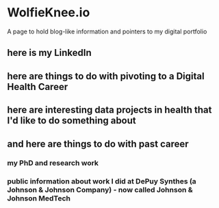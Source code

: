 # WolfieKnee.io
A page to hold blog-like information and pointers to my digital portfolio

## here is my LinkedIn

## here are things to do with pivoting to a Digital Health Career

## here are interesting data projects in health that I'd like to do something about

## and here are things to do with past career

### my PhD and research work

### public information about work I did at DePuy Synthes (a Johnson & Johnson Company) - now called Johnson & Johnson MedTech




